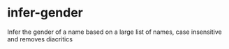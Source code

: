# infer-gender
Infer the gender of a name based on a large list of names, case insensitive and removes diacritics
